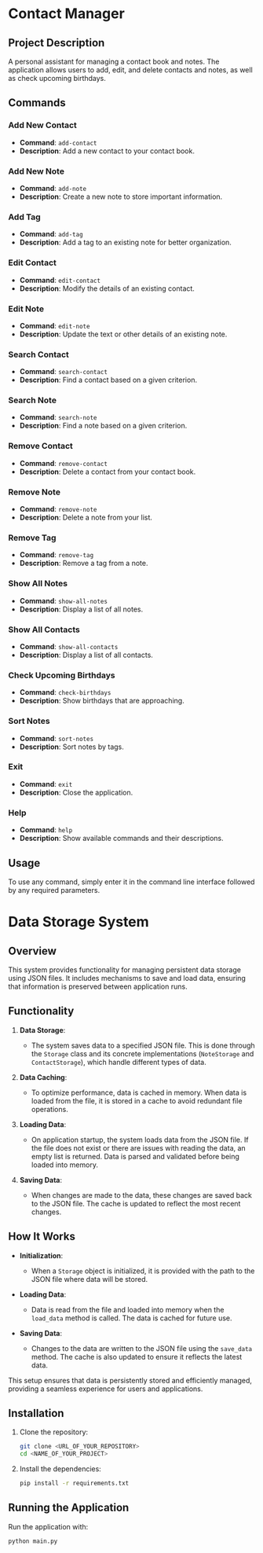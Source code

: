 # Contact Manager

## Project Description

A personal assistant for managing a contact book and notes. The application allows users to add, edit, and delete contacts and notes, as well as check upcoming birthdays.

## Commands

### Add New Contact
- **Command**: `add-contact`
- **Description**: Add a new contact to your contact book.

### Add New Note
- **Command**: `add-note`
- **Description**: Create a new note to store important information.

### Add Tag
- **Command**: `add-tag`
- **Description**: Add a tag to an existing note for better organization.

### Edit Contact
- **Command**: `edit-contact`
- **Description**: Modify the details of an existing contact.

### Edit Note
- **Command**: `edit-note`
- **Description**: Update the text or other details of an existing note.

### Search Contact
- **Command**: `search-contact`
- **Description**: Find a contact based on a given criterion.

### Search Note
- **Command**: `search-note`
- **Description**: Find a note based on a given criterion.

### Remove Contact
- **Command**: `remove-contact`
- **Description**: Delete a contact from your contact book.

### Remove Note
- **Command**: `remove-note`
- **Description**: Delete a note from your list.

### Remove Tag
- **Command**: `remove-tag`
- **Description**: Remove a tag from a note.

### Show All Notes
- **Command**: `show-all-notes`
- **Description**: Display a list of all notes.

### Show All Contacts
- **Command**: `show-all-contacts`
- **Description**: Display a list of all contacts.

### Check Upcoming Birthdays
- **Command**: `check-birthdays`
- **Description**: Show birthdays that are approaching.

### Sort Notes
- **Command**: `sort-notes`
- **Description**: Sort notes by tags.

### Exit
- **Command**: `exit`
- **Description**: Close the application.

### Help
- **Command**: `help`
- **Description**: Show available commands and their descriptions.

## Usage

To use any command, simply enter it in the command line interface followed by any required parameters.


# Data Storage System

## Overview

This system provides functionality for managing persistent data storage using JSON files. It includes mechanisms to save and load data, ensuring that information is preserved between application runs.

## Functionality

1. **Data Storage**: 
   - The system saves data to a specified JSON file. This is done through the `Storage` class and its concrete implementations (`NoteStorage` and `ContactStorage`), which handle different types of data.

2. **Data Caching**:
   - To optimize performance, data is cached in memory. When data is loaded from the file, it is stored in a cache to avoid redundant file operations.

3. **Loading Data**:
   - On application startup, the system loads data from the JSON file. If the file does not exist or there are issues with reading the data, an empty list is returned. Data is parsed and validated before being loaded into memory.

4. **Saving Data**:
   - When changes are made to the data, these changes are saved back to the JSON file. The cache is updated to reflect the most recent changes.

## How It Works

- **Initialization**: 
  - When a `Storage` object is initialized, it is provided with the path to the JSON file where data will be stored.

- **Loading Data**: 
  - Data is read from the file and loaded into memory when the `load_data` method is called. The data is cached for future use.

- **Saving Data**: 
  - Changes to the data are written to the JSON file using the `save_data` method. The cache is also updated to ensure it reflects the latest data.

This setup ensures that data is persistently stored and efficiently managed, providing a seamless experience for users and applications.

## Installation

1. Clone the repository:

    ```bash
    git clone <URL_OF_YOUR_REPOSITORY>
    cd <NAME_OF_YOUR_PROJECT>
    ```

2. Install the dependencies:

    ```bash
    pip install -r requirements.txt
    ```

## Running the Application

Run the application with:

```bash
python main.py